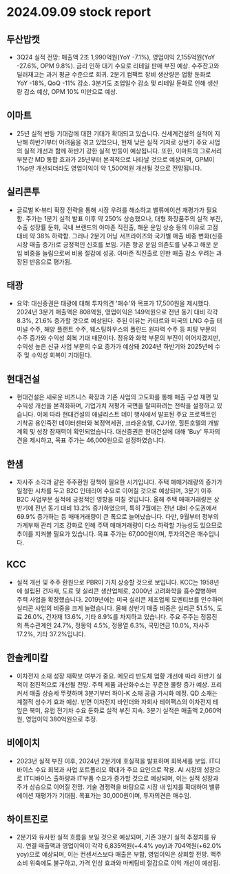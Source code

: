 # 2024.09.09 stock report
## 두산밥캣
- 3Q24 실적 전망: 매출액 2조 1,990억원(YoY -7.1%), 영업이익 2,155억원(YoY -27.6%, OPM 9.8%). 금리 인하 대기 수요로 리테일 판매 부진 예상. 수주잔고와 딜러재고는 과거 평균 수준으로 회귀. 2분기 컴팩트 장비 생산량은 업황 둔화로 YoY -18%, QoQ -11% 감소. 3분기도 조업일수 감소 및 리테일 둔화로 인해 생산량 감소 예상, OPM 10% 미만으로 예상.
## 이마트
- 25년 실적 반등 기대감에 대한 기대가 확대되고 있습니다. 신세계건설의 실적이 지난해 하반기부터 어려움을 겪고 있었으나, 현재 낮은 실적 기저로 상반기 주요 사업의 실적 개선과 함께 하반기 강한 실적 반등이 예상됩니다. 또한, 이마트의 그로서리 부문간 MD 통합 효과가 25년부터 본격적으로 나타날 것으로 예상되며, GPM이 1%p만 개선되더라도 영업이익이 약 1,500억원 개선될 것으로 전망됩니다.
## 실리콘투
- 글로벌 K-뷰티 확장 전략을 통해 시장 우려를 해소하고 밸류에이션 재평가가 필요함. 주가는 1분기 실적 발표 이후 약 250% 상승했으나, 대형 화장품주의 실적 부진, 수출 성장률 둔화, 국내 브랜드의 아마존 직진출, 해운 운임 상승 등의 이유로 고점 대비 약 38% 하락함. 그러나 2분기 어닝 서프라이즈와 국가별 매출 비중 변화(신흥 시장 매출 증가)로 긍정적인 신호를 보임. 기존 항공 운임 의존도를 낮추고 해운 운임 비중을 늘림으로써 비용 절감에 성공. 아마존 직진출로 인한 매출 감소 우려는 과장된 반응으로 평가됨.
## 태광
- 요약: 대신증권은 태광에 대해 투자의견 '매수'와 목표가 17,500원을 제시했다. 2024년 3분기 매출액은 808억원, 영업이익은 149억원으로 전년 동기 대비 각각 8.3%, 21.6% 증가할 것으로 예상된다. 주된 이유는 카타르와 미국의 LNG 수출 터미널 수주, 해양 플랜트 수주, 웨스팅하우스의 폴란드 원자력 수주 등 피팅 부문의 수주 증가와 수익성 회복 기대 때문이다. 정유와 화학 부문의 부진이 이어지겠지만, 수익성 높은 신규 사업 부문의 수요 증가가 예상돼 2024년 하반기와 2025년에 수주 및 수익성 회복이 기대된다.
## 현대건설
- 현대건설은 새로운 비즈니스 확장과 기존 사업의 고도화를 통해 매출 구성 재편 및 수익성 개선을 본격화하며, 기업가치 저평가 국면을 탈피하려는 전략을 설정하고 있습니다. 이에 따라 현대건설의 애널리스트 데이 행사에서 발표된 주요 프로젝트인 기착공 용인죽전 데이터센터와 복정역세권, 크라운호텔, CJ가양, 힐튼호텔의 개발 계획 및 성장 잠재력이 확인되었습니다. 대신증권은 현대건설에 대해 'Buy' 투자의견을 제시하고, 목표 주가는 46,000원으로 설정하였습니다.
## 한샘
- 자사주 소각과 같은 주주환원 정책이 필요한 시기입니다. 주택 매매거래량의 증가가 일정한 시차를 두고 B2C 인테리어 수요로 이어질 것으로 예상되며, 3분기 이후 B2C 사업부문 실적에 긍정적인 영향을 미칠 것입니다. 올해 주택 매매거래량은 상반기에 전년 동기 대비 13.2% 증가하였으며, 특히 7월에는 전년 대비 수도권에서 69.9% 증가하는 등 매매거래량이 큰 폭으로 늘어났습니다. 다만, 9월부터 정부의 가계부채 관리 기조 강화로 인해 주택 매매거래량이 다소 하락할 가능성도 있으므로 추이를 지켜볼 필요가 있습니다. 목표 주가는 67,000원이며, 투자의견은 매수입니다.
## KCC
- 실적 개선 및 주주 환원으로 PBR이 가치 상승할 것으로 보입니다. KCC는 1958년에 설립된 건자재, 도료 및 실리콘 생산업체로, 2000년 고려화학을 흡수합병하며 주력 사업을 확장했습니다. 2019년에는 미국 실리콘 제조업체 모멘티브를 인수하며 실리콘 사업의 비중을 크게 늘렸습니다. 올해 상반기 매출 비중은 실리콘 51.5%, 도료 26.0%, 건자재 13.6%, 기타 8.9%를 차지하고 있습니다. 주요 주주는 정몽진 외 특수관계인 24.7%, 정몽익 4.5%, 정몽열 6.3%, 국민연금 10.0%, 자사주 17.2%, 기타 37.2%입니다.
## 한솔케미칼
- 이차전지 소재 성장 재확보 여부가 중요. 메모리 반도체 업황 개선에 따라 하반기 실적이 점진적으로 개선될 전망. 주력 제품 과산화수소는 꾸준한 물량 증가 예상. 프리커서 매출 상승세 뚜렷하며 3분기부터 하이-K 소재 공급 가시화 예정. QD 소재는 계절적 성수기 효과 예상. 반면 이차전지 바인더와 자회사 테이팩스의 이차전지 테잎은 북미, 유럽 전기차 수요 둔화로 실적 부진 지속. 3분기 실적은 매출액 2,060억원, 영업이익 380억원으로 추정.
## 비에이치
- 2023년 실적 부진 이후, 2024년 2분기에 호실적을 발표하며 회복세를 보임. IT디바이스 수요 회복과 사업 포트폴리오 확대가 주요 요인으로 작용. AI 시장의 성장으로 IT디바이스 출하량과 IT부품 수요가 증가할 것으로 예상되며, 이는 실적 성장과 주가 상승으로 이어질 전망. 기술 경쟁력을 바탕으로 시장 내 입지를 확대하여 밸류에이션 재평가가 기대됨. 목표가는 30,000원이며, 투자의견은 매수임.
## 하이트진로
- 2분기와 유사한 실적 흐름을 보일 것으로 예상되며, 기존 3분기 실적 추정치를 유지. 연결 매출액과 영업이익이 각각 6,835억원(+4.4% yoy)과 704억원(+62.0% yoy)으로 예상되며, 이는 컨센서스보다 매출은 부합, 영업이익은 상회할 전망. 맥주 소비 위축에도 불구하고, 가격 인상 효과와 마케팅비 절감으로 이익 개선이 예상됨.
